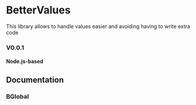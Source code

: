 # BetterValues

This library allows to handle values easier and avoiding having to write extra code 

### V0.0.1

#### Node.js-based


## Documentation

### BGlobal
